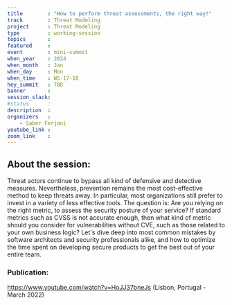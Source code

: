 ```yaml
---
title        : "How to perform threat assessments, the right way!"
track        : Threat Modeling
project      : Threat Modeling
type         : working-session
topics       :
featured     :
event        : mini-summit
when_year    : 2024
when_month   : Jan
when_day     : Mon
when_time    : WS-17-18
hey_summit   : TBD
banner       : 
session_slack:
#status      : 
description  :
organizers   :
    - Saber Ferjani   
youtube_link : 
zoom_link    : 
---
```


## About the session:
Threat actors continue to bypass all kind of defensive and detective measures. Nevertheless, prevention remains the most cost-effective method to keep threats away. In particular, most organizations still prefer to invest in a variety of less effective tools. The question is: Are you relying on the right metric, to assess the security posture of your service? If standard metrics such as CVSS is not accurate enough, then what kind of metric should you consider for vulnerabilities without CVE, such as those related to your own business logic? Let's dive deep into most common mistakes by software architects and security professionals alike, and how to optimize the time spent on developing secure products to get the best out of your entire team.

### Publication:
https://www.youtube.com/watch?v=HoJJ37bneJs (Lisbon, Portugal - March 2022)
